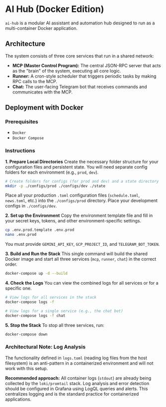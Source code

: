 # AI Hub (Docker Edition)

`ai-hub` is a modular AI assistant and automation hub designed to run as a multi-container Docker application.

## Architecture

The system consists of three core services that run in a shared network:
-   **MCP (Master Control Program):** The central JSON-RPC server that acts as the "brain" of the system, executing all core logic.
-   **Runner:** A cron-style scheduler that triggers periodic tasks by making RPC calls to the MCP.
-   **Chat:** The user-facing Telegram bot that receives commands and communicates with the MCP.

## Deployment with Docker

### Prerequisites
* `Docker`
* `Docker Compose`

### Instructions

**1. Prepare Local Directories**
Create the necessary folder structure for your configuration files and persistent state. You will need separate config folders for each environment (e.g., `prod`, `dev`).

```bash
# Create folders for configs (for prod and dev) and a state directory
mkdir -p ./configs/prod ./configs/dev ./state
```
Place all your production `.toml` configuration files (`schedule.toml`, `news.toml`, etc.) into the `./configs/prod` directory. Place your development configs in `./configs/dev`.

**2. Set up the Environment**
Copy the environment template file and fill in your secret keys, tokens, and other environment-specific settings.
```bash
cp .env.prod.template .env.prod
nano .env.prod
```
You must provide `GEMINI_API_KEY`, `GCP_PROJECT_ID`, and `TELEGRAM_BOT_TOKEN`.

**3. Build and Run the Stack**
This single command will build the shared Docker image and start all three services (`mcp`, `runner`, `chat`) in the correct order.
```bash
docker-compose up -d --build
```

**4. Check the Logs**
You can view the combined logs for all services or for a specific one.
```bash
# View logs for all services in the stack
docker-compose logs -f

# View logs for a single service (e.g., the chat bot)
docker-compose logs -f chat
```

**5. Stop the Stack**
To stop all three services, run:
```bash
docker-compose down
```

### Architectural Note: Log Analysis

The functionality defined in `logs.toml` (reading log files from the host filesystem) is an anti-pattern in a containerized environment and will not work with this setup.

**Recommended approach:** All container logs (`stdout`) are already being collected by the `loki/promtail` stack. Log analysis and error detection should be configured in Grafana using LogQL queries and alerts. This centralizes logging and is the standard practice for containerized applications.